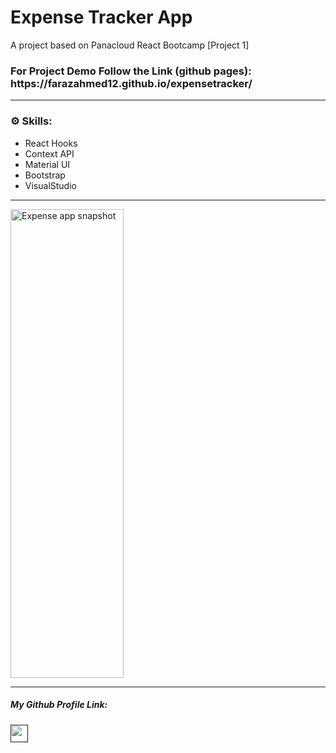 <h1>Expense Tracker App</h1>

<p>A project based on Panacloud React Bootcamp [Project 1]</p>


<h3>For Project Demo Follow the Link (github pages): https://farazahmed12.github.io/expensetracker/</h3>
<hr />
<h3> ⚙ Skills:</h3>

<ul>
  <li>React Hooks</li>
  <li>Context API</li>
  <li>Material UI</li>
  <li>Bootstrap</li>
  <li>VisualStudio</li>
  
</ul>

<hr />
<a href='https://farazahmed12.github.io/expensetracker' target="_blank">
<img width='60%' height='750px' alt='Expense app snapshot' src="https://user-images.githubusercontent.com/79910338/151331707-6da14b53-a937-4a05-995b-a966c79eae74.png"/>
</a>

<hr />

<h5>My Github Profile Link:</h5>
<a href=''>
  
  <img height='28rem'  src='https://img.shields.io/badge/Faraz%20Ahmed-Faraz%20Ahmed-181717?style=for-the-badge&logo=github' />
</a>
